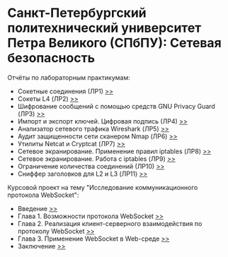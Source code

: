 Санкт-Петербургский политехнический университет Петра Великого (СПбПУ): Сетевая безопасность
=======================

Отчёты по лабораторным практикумам:
- Сокетные соединения (ЛР1) [>>](https://github.com/SemenMartynov/SPbPU_NetworkSecurity/blob/main/LabProjects/lab01.tex)
- Сокеты L4 (ЛР2) [>>](https://github.com/SemenMartynov/SPbPU_NetworkSecurity/blob/main/LabProjects/lab02.tex)
- Шифрование сообщений с помощью средств GNU Privacy Guard (ЛР3) [>>](https://github.com/SemenMartynov/SPbPU_NetworkSecurity/blob/main/LabProjects/lab03.tex)
- Импорт и экспорт ключей. Цифровая подпись (ЛР4) [>>](https://github.com/SemenMartynov/SPbPU_NetworkSecurity/blob/main/LabProjects/lab04.tex)
- Анализатор сетевого трафика Wireshark (ЛР5) [>>](https://github.com/SemenMartynov/SPbPU_NetworkSecurity/blob/main/LabProjects/lab05.tex)
- Аудит защищенности сети сканером Nmap (ЛР6) [>>](https://github.com/SemenMartynov/SPbPU_NetworkSecurity/blob/main/LabProjects/lab06.tex)
- Утилиты Netcat и Cryptcat (ЛР7) [>>](https://github.com/SemenMartynov/SPbPU_NetworkSecurity/blob/main/LabProjects/lab07.tex)
- Сетевое экранирование. Применение правил iptables (ЛР8) [>>](https://github.com/SemenMartynov/SPbPU_NetworkSecurity/blob/main/LabProjects/lab08.tex)
- Сетевое экранирование. Работа с iptables (ЛР9) [>>](https://github.com/SemenMartynov/SPbPU_NetworkSecurity/blob/main/LabProjects/lab09.tex)
- Ограничение количества соединений (ЛР10) [>>](https://github.com/SemenMartynov/SPbPU_NetworkSecurity/blob/main/LabProjects/lab10.tex)
- Сниффер заголовков для L2 и L3 (ЛР11) [>>](https://github.com/SemenMartynov/SPbPU_NetworkSecurity/blob/main/LabProjects/lab11.tex)

Курсовой проект на тему "Исследование коммуникационного протокола WebSocket":
- Введение [>>](https://github.com/SemenMartynov/SPbPU_NetworkSecurity/blob/main/CourseProject/intro.tex)
- Глава 1. Возможности протокола WebSocket [>>](https://github.com/SemenMartynov/SPbPU_NetworkSecurity/blob/main/CourseProject/01.theory.tex)
- Глава 2. Реализация клиент-серверного взаимодействия по протоколу WebSocket [>>](https://github.com/SemenMartynov/SPbPU_NetworkSecurity/blob/main/CourseProject/02.practice.tex)
- Глава 3. Применение WebSocket в Web-среде [>>](https://github.com/SemenMartynov/SPbPU_NetworkSecurity/blob/main/CourseProject/03.production.tex)
- Заключение [>>](https://github.com/SemenMartynov/SPbPU_NetworkSecurity/blob/main/CourseProject/conclusion.tex)
